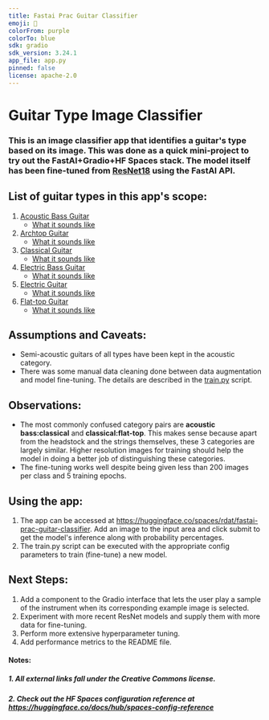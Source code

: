 ```yaml
---
title: Fastai Prac Guitar Classifier
emoji: 🏢
colorFrom: purple
colorTo: blue
sdk: gradio
sdk_version: 3.24.1
app_file: app.py
pinned: false
license: apache-2.0
---
```


# Guitar Type Image Classifier
### This is an image classifier app that identifies a guitar's type based on its image. This was done as a quick mini-project to try out the FastAI+Gradio+HF Spaces stack. The model itself has been fine-tuned from [ResNet18](https://arxiv.org/abs/1512.03385) using the FastAI API.

## List of guitar types in this app's scope:
1. [Acoustic Bass Guitar](https://en.wikipedia.org/wiki/Acoustic_bass_guitar)
    - [What it sounds like](hhttps://www.youtube.com/watch?v=smxaH-GTW1w)
2. [Archtop Guitar](https://en.wikipedia.org/wiki/Archtop_guitar)
    - [What it sounds like](https://www.youtube.com/watch?v=piKSZsJsJyM)
3. [Classical Guitar](https://en.wikipedia.org/wiki/Classical_guitar)
    - [What it sounds like](https://www.youtube.com/watch?v=tTqYmit4dtA)
4. [Electric Bass Guitar](https://en.wikipedia.org/wiki/Bass_guitar)
    - [What it sounds like](https://www.youtube.com/watch?v=smxaH-GTW1w)
5. [Electric Guitar](https://en.wikipedia.org/wiki/Electric_guitar)
    - [What it sounds like](https://www.youtube.com/watch?v=YKHwkJzcJR4)
6. [Flat-top Guitar](https://en.wikipedia.org/wiki/Flat_top_guitar)
    - [What it sounds like](https://www.youtube.com/watch?v=jBpBh1yFZO0)

## Assumptions and Caveats:
- Semi-acoustic guitars of all types have been kept in the acoustic category.
- There was some manual data cleaning done between data augmentation and model fine-tuning. The details are described in the [train.py](train.py) script.

## Observations:
- The most commonly confused category pairs are **acoustic bass:classical** and **classical:flat-top**. This makes sense because apart from the headstock and the strings themselves, these 3 categories are largely similar. Higher resolution images for training should help the model in doing a better job of distinguishing these categories.
- The fine-tuning works well despite being given less than 200 images per class and 5 training epochs.

## Using the app:
1. The app can be accessed at https://huggingface.co/spaces/rdat/fastai-prac-guitar-classifier. Add an image to the input area and click submit to get the model's inference along with probability percentages.
2. The train.py script can be executed with the appropriate config parameters to train (fine-tune) a new model.

## Next Steps:
1. Add a component to the Gradio interface that lets the user play a sample of the instrument when its corresponding example image is selected.
2. Experiment with more recent ResNet models and supply them with more data for fine-tuning.
3. Perform more extensive hyperparameter tuning.
4. Add performance metrics to the README file. 

#### Notes:
##### 1. All external links fall under the Creative Commons license.
##### 2. Check out the HF Spaces configuration reference at https://huggingface.co/docs/hub/spaces-config-reference
